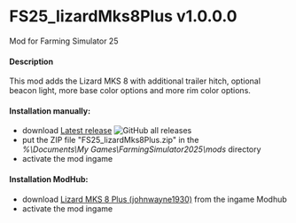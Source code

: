 # FS25_lizardMks8Plus v1.0.0.0
Mod for Farming Simulator 25 

#### Description
This mod adds the Lizard MKS 8 with additional trailer hitch, optional beacon light, more base color options and more rim color options.

#### Installation manually:
* download [Latest release](https://github.com/johnwayne1930/FS25_lizardMks8Plus/releases/latest) ![GitHub all releases](https://img.shields.io/github/downloads/johnwayne1930/FS25_lizardMks8Plus/total?label=Downloads&style=plastic) 
* put the ZIP file "FS25_lizardMks8Plus.zip" in the  
_%\Documents\My Games\FarmingSimulator2025\mods_ directory
* activate the mod ingame

#### Installation ModHub:
* download [Lizard MKS 8 Plus (johnwayne1930)](https://www.farming-simulator.com/mod.php?mod_id=305635) from the ingame Modhub
* activate the mod ingame
